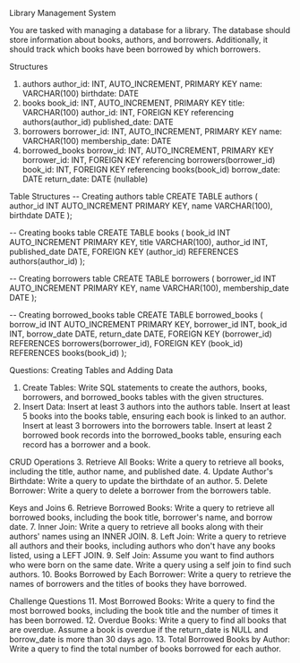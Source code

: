 Library Management System

You are tasked with managing a database for a library. The database should store information about books, authors, and borrowers. Additionally, it should track which books have been borrowed by which borrowers.

Structures
1.	authors
	author_id: INT, AUTO_INCREMENT, PRIMARY KEY
	name: VARCHAR(100)
	birthdate: DATE
2.	books
	book_id: INT, AUTO_INCREMENT, PRIMARY KEY
	title: VARCHAR(100)
	author_id: INT, FOREIGN KEY referencing authors(author_id)
	published_date: DATE
3.	borrowers
	borrower_id: INT, AUTO_INCREMENT, PRIMARY KEY
	name: VARCHAR(100)
	membership_date: DATE
4.	borrowed_books
	borrow_id: INT, AUTO_INCREMENT, PRIMARY KEY
	borrower_id: INT, FOREIGN KEY referencing borrowers(borrower_id)
	book_id: INT, FOREIGN KEY referencing books(book_id)
	borrow_date: DATE
	return_date: DATE (nullable)

Table Structures
-- Creating authors table
CREATE TABLE authors (
    author_id INT AUTO_INCREMENT PRIMARY KEY,
    name VARCHAR(100),
    birthdate DATE
);

-- Creating books table
CREATE TABLE books (
    book_id INT AUTO_INCREMENT PRIMARY KEY,
    title VARCHAR(100),
    author_id INT,
    published_date DATE,
    FOREIGN KEY (author_id) REFERENCES authors(author_id)
);

-- Creating borrowers table
CREATE TABLE borrowers (
    borrower_id INT AUTO_INCREMENT PRIMARY KEY,
    name VARCHAR(100),
    membership_date DATE
);

-- Creating borrowed_books table
CREATE TABLE borrowed_books (
    borrow_id INT AUTO_INCREMENT PRIMARY KEY,
    borrower_id INT,
    book_id INT,
    borrow_date DATE,
    return_date DATE,
    FOREIGN KEY (borrower_id) REFERENCES borrowers(borrower_id),
    FOREIGN KEY (book_id) REFERENCES books(book_id)
);



Questions:
Creating Tables and Adding Data
1.	Create Tables: Write SQL statements to create the authors, books, borrowers, and borrowed_books tables with the given structures.
2.	Insert Data:
	Insert at least 3 authors into the authors table.
	Insert at least 5 books into the books table, ensuring each book is linked to an author.
	Insert at least 3 borrowers into the borrowers table.
	Insert at least 2 borrowed book records into the borrowed_books table, ensuring each record has a borrower and a book.

CRUD Operations
3.	Retrieve All Books: Write a query to retrieve all books, including the title, author name, and published date.
4.	Update Author's Birthdate: Write a query to update the birthdate of an author.
5.	Delete Borrower: Write a query to delete a borrower from the borrowers table.

Keys and Joins
6.	Retrieve Borrowed Books: Write a query to retrieve all borrowed books, including the book title, borrower's name, and borrow date.
7.	Inner Join: Write a query to retrieve all books along with their authors' names using an INNER JOIN.
8.	Left Join: Write a query to retrieve all authors and their books, including authors who don't have any books listed, using a LEFT JOIN.
9.	Self Join: Assume you want to find authors who were born on the same date. Write a query using a self join to find such authors.
10.	Books Borrowed by Each Borrower: Write a query to retrieve the names of borrowers and the titles of books they have borrowed.

Challenge Questions
11.	Most Borrowed Books: Write a query to find the most borrowed books, including the book title and the number of times it has been borrowed.
12.	Overdue Books: Write a query to find all books that are overdue. Assume a book is overdue if the return_date is NULL and borrow_date is more than 30 days ago.
13.	Total Borrowed Books by Author: Write a query to find the total number of books borrowed for each author.
